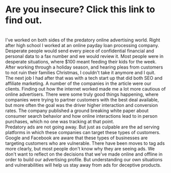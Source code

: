 <h1>Are you insecure? Click this link to find out.</h1>
<br>
I've worked on both sides of the predatory online advertising world. Right after high school I worked at an online payday loan processing company. Desperate people would send every piece of confidential financial and personal data to a fax number and we would review it. Most people were in desperate situations, where $100 meant feeding their kids for the week. After working through a holiday season, and hearing pleas from customers to not ruin their families Christmas, I couldn't take it anymore and I quit.
<br>
The next job I had after that was with a tech start up that did both SEO and affiliate marketing. A number of the companies in the article were our clients. Finding out how the internet worked made me a lot more cautious of online advertisers. There were some truly good things happening, where companies were trying to partner customers with the best deal available, but more often the goal was the driver higher interaction and conversion rates. The company published a ground breaking white paper about consumer search behavior and how online interactions lead to in person purchases, which no one was tracking at that point.
<br>
Predatory ads are not going away. But just as culpable are the ad serving platforms in which these companies can target these types of customers. Google and Facebook are aware that these types of businesses are targeting customers who are vulnerable. There have been moves to tag ads more clearly, but most people don't know why they are seeing ads. We don't want to reflect on the decisions that we've made online and offline in order to build our advertising profile. But understanding our own situations and vulnerabilities will help us stay away from ads for deceptive products. 
